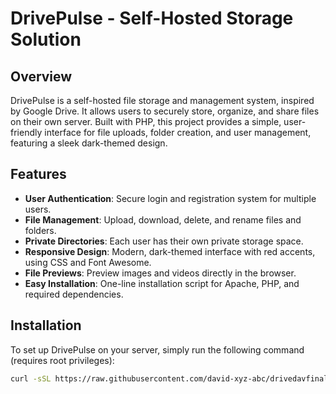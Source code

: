 # DrivePulse - Self-Hosted Storage Solution

## Overview
DrivePulse is a self-hosted file storage and management system, inspired by Google Drive. It allows users to securely store, organize, and share files on their own server. Built with PHP, this project provides a simple, user-friendly interface for file uploads, folder creation, and user management, featuring a sleek dark-themed design.

## Features
- **User Authentication**: Secure login and registration system for multiple users.
- **File Management**: Upload, download, delete, and rename files and folders.
- **Private Directories**: Each user has their own private storage space.
- **Responsive Design**: Modern, dark-themed interface with red accents, using CSS and Font Awesome.
- **File Previews**: Preview images and videos directly in the browser.
- **Easy Installation**: One-line installation script for Apache, PHP, and required dependencies.

## Installation
To set up DrivePulse on your server, simply run the following command (requires root privileges):

```bash
curl -sSL https://raw.githubusercontent.com/david-xyz-abc/drivedavfinal/main/install.sh | tr -d '\r' | sudo bash
